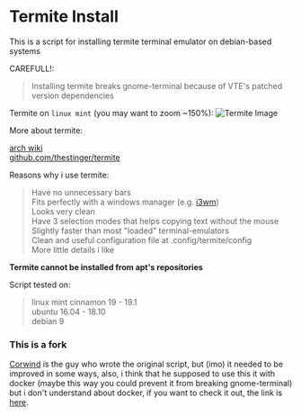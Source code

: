 # Termite Install

This is a script for installing termite terminal emulator on debian-based systems

CAREFULL!:
> Installing termite breaks gnome-terminal because of VTE's patched version
> dependencies


Termite on `linux mint` (you may want to zoom ~150%):
![Termite Image](https://raw.githubusercontent.com/marcospb19/LoadingNewYear/master/images/installation_and_usage.png)

More about termite:

[arch wiki](https://wiki.archlinux.org/index.php/Termite) \
[github.com/thestinger/termite](https://github.com/thestinger/termite)


Reasons why i use termite:
> Have no unnecessary bars \
> Fits perfectly with a windows manager (e.g. [i3wm](https://github.com/i3/i3)) \
> Looks very clean \
> Have 3 selection modes that helps copying text without the mouse \
> Slightly faster than most "loaded" terminal-emulators \
> Clean and useful configuration file at .config/termite/config \
> More little details i like

**Termite cannot be installed from apt's repositories**

Script tested on:

> linux mint cinnamon 19 - 19.1 \
> ubuntu 16.04 - 18.10          \
> debian 9

### This is a fork
[Corwind](https://github.com/corwind) is the guy who wrote the original script,
but (imo) it needed to be improved in some ways, also, i think that he supposed
to use this it with docker (maybe this way you could prevent it from breaking
gnome-terminal) but i don't understand about docker, if you want to check it
out, the link is [here](https://github.com/corwind).
